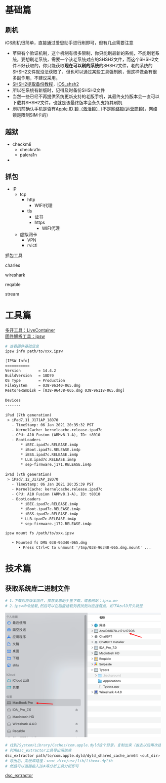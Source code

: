 # 基础篇

## 刷机
iOS刷机很简单，直接通过爱思助手进行刷即可，但有几点需要注意

+ 苹果有个验证机制，这个机制有很多限制，你只能刷最新的系统，不能刷老系统，要想刷老系统，需要一个该老系统对应的SHSH2文件，而这个SHSH2文件不好获取的，你只能获取**现在可以刷的系统**的SHSH2文件，老的系统的SHSH2文件就没法获取了，但也可以通过某些工具强制刷，但这样做会有很多副作用，不建议采用。
+ [SHSH2提取备份教程](https://dkxuanye.cn/?p=614)，[iOS_shsh2](https://github.com/jitcor/my_notes/releases/tag/iOS_shsh2)
+ 所以在系统有新版时，记得及时备份SHSH2文件
+ 当然一些已经不再提供系统更新支持的老版手机，其最终支持版本会一直可以下载其SHSH2文件，也就是该最终版本会永久支持其刷机
+ 刷机前确认手机是否有[Apple ID 锁（激活锁）](https://www.i4.cn/news_detail_19670.html)（不是[网络锁(运营商锁)](https://www.i4.cn/news_detail_19376.html)，网络锁是限制SIM卡的）

## 越狱
+ checkm8
    - checkra1n
    - palera1n
+ 

## 抓包
+ IP
    - tcp
        * http
            + WIFI代理
        * tls
            + 证书
            + https
                - WIFI代理
    - 虚拟网卡
        * VPN
        * rvictl

抓包工具

charles

wireshark

reqable

stream


# 工具篇

[多开工具：LiveContainer](https://github.com/khanhduytran0/LiveContainer)  
[固件解析工具：ipsw](https://github.com/blacktop/ipsw)  
```bash
# 查看固件基础信息
ipsw info path/to/xxx.ipsw
```
```
[IPSW Info]
===========
Version        = 14.4.2
BuildVersion   = 18D70
OS Type        = Production
FileSystem     = 038-96340-065.dmg
RestoreRamDisk = [038-96438-065.dmg 038-96118-065.dmg]

Devices
-------

iPad (7th generation)
 > iPad7,11_J171AP_18D70
   - TimeStamp: 06 Jan 2021 20:35:32 PST
   - KernelCache: kernelcache.release.ipad7c
   - CPU: A10 Fusion (ARMv8.1-A), ID: t8010
   - BootLoaders
       * iBEC.ipad7c.RELEASE.im4p
       * iBoot.ipad7c.RELEASE.im4p
       * iBSS.ipad7c.RELEASE.im4p
       * LLB.ipad7c.RELEASE.im4p
       * sep-firmware.j171.RELEASE.im4p

iPad (7th generation)
 > iPad7,12_J172AP_18D70
   - TimeStamp: 06 Jan 2021 20:35:39 PST
   - KernelCache: kernelcache.release.ipad7c
   - CPU: A10 Fusion (ARMv8.1-A), ID: t8010
   - BootLoaders
       * iBEC.ipad7c.RELEASE.im4p
       * iBoot.ipad7c.RELEASE.im4p
       * iBSS.ipad7c.RELEASE.im4p
       * LLB.ipad7c.RELEASE.im4p
       * sep-firmware.j172.RELEASE.im4p

```
```bash
ipsw mount fs /path/to/xxx.ipsw
```
```
   • Mounted fs DMG 038-96340-065.dmg
      • Press Ctrl+C to unmount '/tmp/038-96340-065.dmg.mount' ...
```
# 技术篇
## 获取系统库二进制文件
```bash
# 1.下载对应版本固件，推荐爱思助手里下载，或者网站：ipsw.me
# 2.ipsw命令挂载,然后可以在磁盘挂载列表找到对应挂载点，如下AzulD开头就是
```

![image-20240930174658706](./README.assets/image-20240930174658706.png)

```bash
# 找到/System/Library/Caches/com.apple.dyld这个目录，复制出来（省去以后再次挂载）
# 利用dsc_extractor工具导出系统库
dsc_extractor path/to/com.apple.dyld/dyld_shared_cache_arm64 <out_dir>
# 导出后，系统库路径：<out_dir>/usr/lib/libxxx.dylib
# 然后可以直接拖入IDA等分析工具分析即可
```

 [dsc_extractor](./README.assets/dsc_extractor) 









